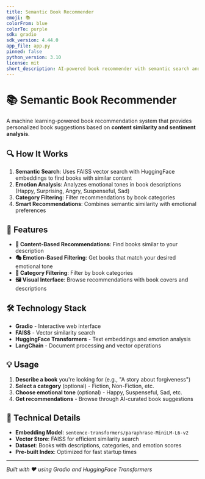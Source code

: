 ```yaml
---
title: Semantic Book Recommender
emoji: 📚
colorFrom: blue
colorTo: purple
sdk: gradio
sdk_version: 4.44.0
app_file: app.py
pinned: false
python_version: 3.10
license: mit
short_description: AI-powered book recommender with semantic search and emotion analysis
---
```


# 📚 Semantic Book Recommender

A machine learning-powered book recommendation system that provides personalized book suggestions based on **content similarity and sentiment analysis**.

## 🔍 How It Works

1. **Semantic Search**: Uses FAISS vector search with HuggingFace embeddings to find books with similar content
2. **Emotion Analysis**: Analyzes emotional tones in book descriptions (Happy, Surprising, Angry, Suspenseful, Sad)
3. **Category Filtering**: Filter recommendations by book categories
4. **Smart Recommendations**: Combines semantic similarity with emotional preferences

## 🚀 Features

- **📖 Content-Based Recommendations**: Find books similar to your description
- **🎭 Emotion-Based Filtering**: Get books that match your desired emotional tone
- **📂 Category Filtering**: Filter by book categories
- **🖼️ Visual Interface**: Browse recommendations with book covers and descriptions

## 🛠️ Technology Stack

- **Gradio** - Interactive web interface
- **FAISS** - Vector similarity search
- **HuggingFace Transformers** - Text embeddings and emotion analysis
- **LangChain** - Document processing and vector operations

## 💡 Usage

1. **Describe a book** you're looking for (e.g., "A story about forgiveness")
2. **Select a category** (optional) - Fiction, Non-Fiction, etc.
3. **Choose emotional tone** (optional) - Happy, Suspenseful, Sad, etc.
4. **Get recommendations** - Browse through AI-curated book suggestions

## 🔧 Technical Details

- **Embedding Model**: `sentence-transformers/paraphrase-MiniLM-L6-v2`
- **Vector Store**: FAISS for efficient similarity search
- **Dataset**: Books with descriptions, categories, and emotion scores
- **Pre-built Index**: Optimized for fast startup times

---

*Built with ❤️ using Gradio and HuggingFace Transformers*